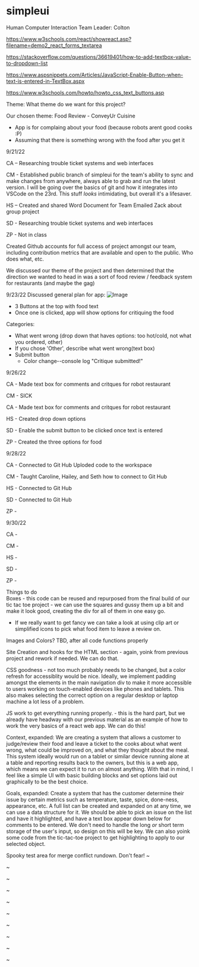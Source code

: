 # simpleui
Human Computer Interaction
Team Leader: Colton 

https://www.w3schools.com/react/showreact.asp?filename=demo2_react_forms_textarea
 
https://stackoverflow.com/questions/36619401/how-to-add-textbox-value-to-dropdown-list

https://www.aspsnippets.com/Articles/JavaScript-Enable-Button-when-text-is-entered-in-TextBox.aspx

https://www.w3schools.com/howto/howto_css_text_buttons.asp

Theme: What theme do we want for this project? 

Our chosen theme: Food Review - ConveyUr Cuisine
- App is for complaing about your food (because robots arent good cooks :P)
- Assuming that there is something wrong with the food after you get it

9/21/22 

CA – Researching trouble ticket systems and web interfaces 

CM - Established public branch of simpleui for the team's ability to sync and make changes from anywhere, always able to grab and run the latest version. I will be going over the basics of git and how it integrates into VSCode on the 23rd. This stuff *looks* intimidating, but overall it's a lifesaver.

HS – Created and shared Word Document for Team
Emailed Zack about group project   

SD - Researching trouble ticket systems and web interfaces 

ZP - Not in class

Created Github accounts for full access of project amongst our team, including contribution metrics that are available and open to the public. Who does what, etc.

We discussed our theme of the project and then determined that the direction we wanted to head in was a sort of food review / feedback system for restaurants (and maybe the gag)

 
9/23/22 
Discussed general plan for app:
![Image](https://user-images.githubusercontent.com/114101723/192025584-113bc064-d39f-4998-a18f-f071936b8638.png)

- 3 Buttons at the top with food text 
- Once one is clicked, app will show options for critiquing the food

Categories:
- What went wrong (drop down that haves options: too hot/cold, not what you ordered, other)
- If you chose 'Other', describe what went wrong(text box)
- Submit button
  - Color change--console log "Critique submitted!"

9/26/22 

CA - Made text box for comments and critques for robot restaurant

CM - SICK

CA - Made text box for comments and critques for robot restaurant

HS - Created drop down options

SD - Enable the submit button to be clicked once text is entered

ZP - Created the three options for food

9/28/22

CA - Connected to Git Hub
Uploded code to the workspace

CM - Taught Caroline, Hailey, and Seth how to connect to Git Hub

HS - Connected to Git Hub

SD - Connected to Git Hub

ZP - 

9/30/22

CA - 

CM - 

HS - 

SD - 

ZP - 

Things to do  
Boxes - this code can be reused and repurposed from the final build of our tic tac toe project - we can use the squares and gussy them up a bit and make it look good, creating the div for all of them in one easy go. 
 - If we really want to get fancy we can take a look at using clip art or simplified icons to pick what food item to leave a review on.

Images and Colors? TBD, after all code functions properly

Site Creation and hooks for the HTML section - again, yoink from previous project and rework if needed. We can do that.

CSS goodness - not too much probably needs to be changed, but a color refresh for accessiblity would be nice. Ideally, we implement padding amongst the elements in the main navigation div to make it more accessible to users working on touch-enabled devices like phones and tablets. This also makes selecting the correct option on a regular desktop or laptop machine a lot less of a problem.

JS work to get everything running properly. - this is the hard part, but we already have headway with our previous material as an example of how to work the very basics of a react web app. We can do this!

Context, expanded: We are creating a system that allows a customer to judge/review their food and leave a ticket to the cooks about what went wrong, what could be improved on, and what they thought about the meal. This system ideally would run on a tablet or similar device running alone at a table and reporting results back to the owners, but this is a web app, which means we can expect it to run on almost anything. With that in mind, I feel like a simple UI with basic building blocks and set options laid out graphically to be the best choice. 

Goals, expanded: Create a system that has the customer determine their issue by certain metrics such as temperature, taste, spice, done-ness, appearance, etc. A full list can be created and expanded on at any time, we can use a data structure for it. We should be able to pick an issue on the list and have it highlighted, and have a text box appear down below for comments to be entered. We don't need to handle the long *or* short term storage of the user's input, so design on this will be key. We can also yoink some code from the tic-tac-toe project to get highlighting to apply to our selected object.

Spooky test area for merge conflict rundown. Don't fear!
~

~

~

~

~

~

~

~

~

~
